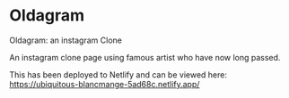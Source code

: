 # Oldagram
Oldagram: an instagram Clone

An instagram clone page using famous artist who have now long passed. 

This has been deployed to Netlify and can be viewed here: https://ubiquitous-blancmange-5ad68c.netlify.app/
